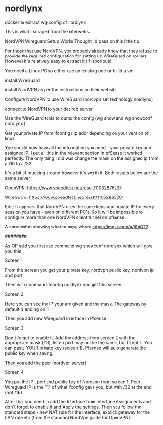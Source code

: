 # nordlynx
docker to extract wg-config of nordlynx 

This is what I scraped from the interwebs....

NordVPN Wireguard Setup Works
Thought i'd pass on this little tip.

For
 those that use NordVPN, you probably already know that they refuse to 
provide the required configuration for setting up WireGuard on routers. 
However it's relatively easy to extract it (if laborious)

You need a Linux PC so either use an existing one or build a vm

install WireGuard

install NordVPN as per the instructions on their website

Configure NordVPN to use WireGuard (nordvpn set technology nordlynx)

connect to NordVPN to your desired server

Use the WireGuard tools to dump the config (wg show and wg showconf nordlynx )

Get your private IP from ifconfig / ip addr depending on your version of linux

You
 should now have all the information you need - your private key and 
assigned IP. I put all this in the relevant section in pfSense it worked
 perfectly.  The only thing I did was change the mask on the assigned ip
 from a /16 to a /32

It's a bit of mucking around however it's worth it. Both results below are the same server

OpenVPN: https://www.speedtest.net/result/11052876737

WireGuard: https://www.speedtest.net/result/11052862201

Edit:
 It appears that NordVPN uses the same keys and private IP for every 
session you have - even on different PC's. So it will be impossible to 
configure more than one NordVPN client tunnel on pfsense.

A screenshot showing what to copy where
https://imgur.com/a/j8ttO77


########


As OP said you first use command wg showconf nordlynx which will give you this

Screen 1

From this screen you get your private key, nordvpn public key, nordvpn ip and port.

Then with command ifconfig nordlynx you get this screen

Screen 2

Here you can see the IP your are given and the mask. The gateway by default is ending on .1

Then you add new Wireguard interface in Pfsense

Screen 3

Don't
 forget to enable it. Add the address from screen 2 with the appropriate
 mask (/16), listen port may not be the same, but I kept it. You can 
paste YOUR private key (screen 1), Pfsense will auto generate the public
 key when saving.

Then you add the peer (nordvpn server)

Screen 4

You
 put the IP , port and public key of Nordvpn from screen 1. Peer 
Wireguard IP is the ".1" of what ifconfig gave you, but with /32 at the 
end (not /16).

After that you need
 to add the Interface from Interface Assignments and don't forget to 
enable it and Apply the settings. Then you follow the standard steps - 
new NAT rule for the interface, explicit gateway for the LAN rule etc 
(from the standard NordVpn guide for OpenVPN).


